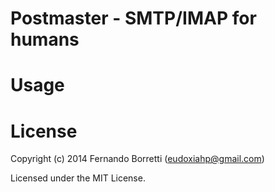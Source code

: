 # Postmaster - SMTP/IMAP for humans

# Usage

# License

Copyright (c) 2014 Fernando Borretti (eudoxiahp@gmail.com)

Licensed under the MIT License.

